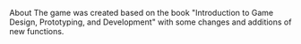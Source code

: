 About
The game was created based on the book "Introduction to Game Design, Prototyping, and Development" with some changes and additions of new functions.
